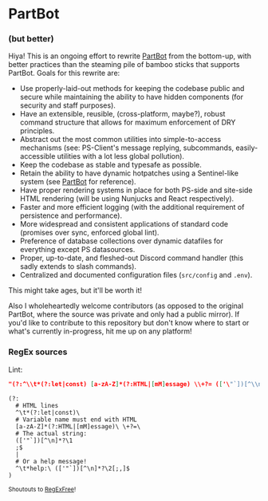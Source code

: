 # PartBot
### (but better)
Hiya! This is an ongoing effort to rewrite [PartBot](https://github.com/PartMan7/PartBot) from the bottom-up, with better practices than the steaming pile of bamboo sticks that supports PartBot. Goals for this rewrite are:

* Use properly-laid-out methods for keeping the codebase public and secure while maintaining the ability to have hidden components (for security and staff purposes).
* Have an extensible, reusible, (cross-platform, maybe?), robust command structure that allows for maximum enforcement of DRY principles.
* Abstract out the most common utilities into simple-to-access mechanisms (see: PS-Client's message replying, subcommands, easily-accessible utilities with a lot less global pollution).
* Keep the codebase as stable and typesafe as possible.
* Retain the ability to have dynamic hotpatches using a Sentinel-like system (see [PartBot](https://github.com/PartMan7/PartBot/blob/master/handlers/watcher.js) for reference).
* Have proper rendering systems in place for both PS-side and site-side HTML rendering (will be using Nunjucks and React respectively).
* Faster and more efficient logging (with the additional requirement of persistence and performance).
* More widespread and consistent applications of standard code (promises over sync, enforced global lint).
* Preference of database collections over dynamic datafiles for everything except PS datasources.
* Proper, up-to-date, and fleshed-out Discord command handler (this sadly extends to slash commands).
* Centralized and documented configuration files (`src/config` and `.env`).

This might take ages, but it'll be worth it!

Also I wholeheartedly welcome contributors (as opposed to the original PartBot, where the source was private and only had a public mirror). If you'd like to contribute to this repository but don't know where to start or what's currently in-progress, hit me up on any platform!


### RegEx sources

Lint:
```json
"(?:^\\t*(?:let|const) [a-zA-Z]*(?:HTML|[mM]essage) \\+?= (['\"`])[^\\n]*?\\1;$|^\\t*help: (['\"`])[^\\n]*?\\2[;,]$)"
```
```regexfree
(?:
  # HTML lines
  ^\t*(?:let|const)\ 
  # Variable name must end with HTML
  [a-zA-Z]*(?:HTML|[mM]essage)\ \+?=\ 
  # The actual string:
  (['"`])[^\n]*?\1
  ;$
  |
  # Or a help message!
  ^\t*help:\ (['"`])[^\n]*?\2[;,]$
)
```
<small>Shoutouts to [RegExFree](https://zarel.github.io/regexfree/)!</small>
